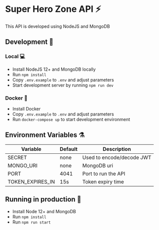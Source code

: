 # Super Hero Zone API :zap:

This API is developed using NodeJS and MongoDB

## Development :hammer:

### Local :computer:

- Install NodeJS 12+ and MongoDB locally
- Run `npm install`
- Copy `.env.example` to `.env` and adjust parameters
- Start development server by running `npm run dev`

### Docker :whale:

- Install Docker
- Copy `.env.example` to `.env` and adjust parameters
- Run `docker-compose up` to start development environment


## Environment Variables :alembic:

| Variable         | Default | Description               |
|------------------|---------|---------------------------|
| SECRET           | none    | Used to encode/decode JWT |
| MONGO_URI        | none    | MongoDB uri               |
| PORT             | 4041    | Port to run the API       |
| TOKEN_EXPIRES_IN | 15s     | Token expiry time         |

## Running in production :rocket:

- Install Node 12+ and MongoDB
- Run `npm install`
- Run `npm run start`
